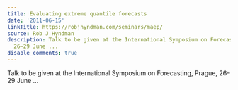 ```yaml
---
title: Evaluating extreme quantile forecasts
date: '2011-06-15'
linkTitle: https://robjhyndman.com/seminars/maep/
source: Rob J Hyndman
description: Talk to be given at the International Symposium on Forecasting, Prague,
  26–29 June ...
disable_comments: true
---
```

Talk to be given at the International Symposium on Forecasting, Prague, 26–29 June ...